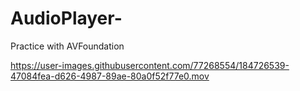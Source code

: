 # AudioPlayer-
Practice with AVFoundation


https://user-images.githubusercontent.com/77268554/184726539-47084fea-d626-4987-89ae-80a0f52f77e0.mov

